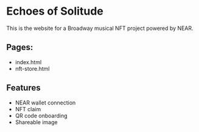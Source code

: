 # Echoes of Solitude
This is the website for a Broadway musical NFT project powered by NEAR.

## Pages:
- index.html
- nft-store.html

## Features
- NEAR wallet connection
- NFT claim
- QR code onboarding
- Shareable image
